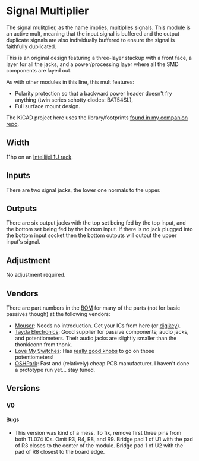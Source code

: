 # Signal Multiplier

The signal mulitplier, as the name implies, multiplies signals. This module is an active mult, meaning that the input signal is buffered and the output duplicate signals are also individually buffered to ensure the signal is faithfully duplicated.

This is an original design featuring a three-layer stackup with a front face, a layer for all the jacks, and a power/processing layer where all the SMD components are layed out.

As with other modules in this line, this mult features:
* Polarity protection so that a backward power header doesn't fry anything (twin series schotty diodes: BAT54SL),
* Full surface mount design.

The KiCAD project here uses the library/footprints [found in my companion repo](https://github.com/thismatters/EurorackKiCAD).

## Width

11hp on an [Intellijel 1U rack](https://intellijel.com/support/1u-technical-specifications/).

## Inputs

There are two signal jacks, the lower one normals to the upper.

## Outputs

There are six output jacks with the top set being fed by the top input, and the bottom set being fed by the bottom input. If there is no jack plugged into the bottom input socket then the bottom outputs will output the upper input's signal.

## Adjustment

No adjustment required.


## Vendors

There are part numbers in the [BOM](mult.csv) for many of the parts (not for basic passives though) at the following vendors:

* [Mouser](https://www.mouser.com): Needs no introduction. Get your ICs from here (or [digikey](https://www.digikey.com)).
* [Tayda Electronics](https://www.taydaelectronics.com/): Good supplier for passive components; audio jacks, and potentiometers. Their audio jacks are slightly smaller than the thonkiconn from thonk.
* [Love My Switches](https://lovemyswitches.com/): Has [really good knobs](https://lovemyswitches.com/anodized-aluminum-knob-the-lo-fi-1-4-smooth-shaft-12-5mm-od/) to go on those potentiometers!
* [OSHPark](https://oshpark.com/): Fast and (relatively) cheap PCB manufacturer. I haven't done a prototype run yet... stay tuned.


## Versions

### V0

#### Bugs
* This version was kind of a mess. To fix, remove first three pins from both TL074 ICs. Omit R3, R4, R8, and R9. Bridge pad 1 of U1 with the pad of R3 closes to the center of the module. Bridge pad 1 of U2 with the pad of R8 closest to the board edge.